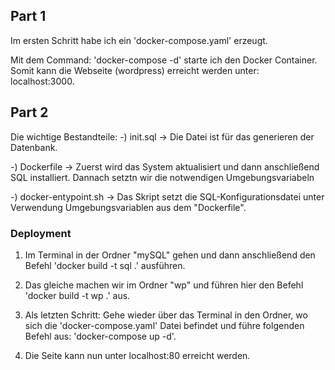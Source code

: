 ## Part 1

Im ersten Schritt habe ich ein 'docker-compose.yaml' erzeugt.

Mit dem Command: 'docker-compose -d' starte ich den Docker Container. Somit kann die Webseite (wordpress) erreicht werden unter: localhost:3000.

## Part 2

Die wichtige Bestandteile: 
-) init.sql -> Die Datei ist für das generieren der Datenbank.

-) Dockerfile -> Zuerst wird das System aktualisiert und dann anschließend SQL installiert.
   Dannach setztn wir die notwendigen Umgebungsvariabeln

-) docker-entypoint.sh -> Das Skript setzt die SQL-Konfigurationsdatei unter Verwendung Umgebungsvariablen aus dem "Dockerfile".

### Deployment

1. Im Terminal in der Ordner "mySQL" gehen und dann anschließend den Befehl 'docker build -t sql .' ausführen. 

2. Das gleiche machen wir im Ordner "wp" und führen hier den Befehl 'docker build -t wp .' aus.

3. Als letzten Schritt: Gehe wieder über das Terminal in den Ordner, wo sich die 'docker-compose.yaml' Datei befindet und führe folgenden Befehl aus: 'docker-compose up -d'.

4. Die Seite kann nun unter localhost:80 erreicht werden.